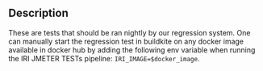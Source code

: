 ## Description
These are tests that should be ran nightly by our regression system.
One can manually start the regression test in buildkite on any docker image available in docker hub by adding the following env variable when
running the IRI JMETER TESTs pipeline: `IRI_IMAGE=$docker_image`.
